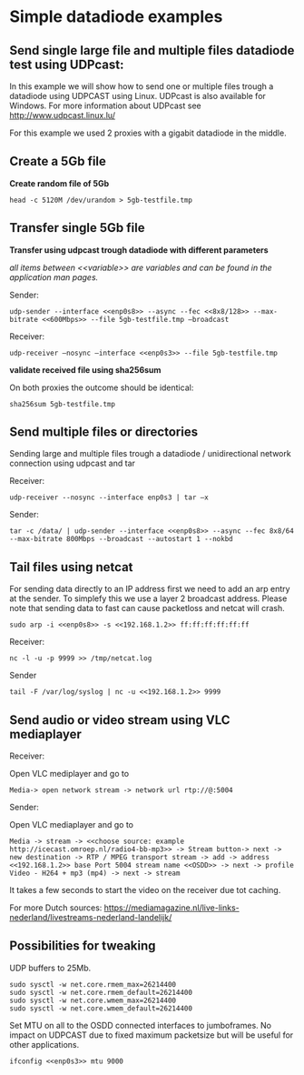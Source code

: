 # Simple datadiode examples

## Send single large file and multiple files datadiode test using UDPcast: 

In this example we will show how to send one or multiple files trough a datadiode using UDPCAST using Linux. UDPcast is also available for Windows. For more information about UDPcast see http://www.udpcast.linux.lu/

For this example we used 2 proxies with a gigabit datadiode in the middle. 

## Create a 5Gb file

**Create random file of 5Gb**

```head -c 5120M /dev/urandom > 5gb-testfile.tmp```

## Transfer single 5Gb file

**Transfer using udpcast trough datadiode with different parameters**

*all items between \<\<variable\>\> are variables and can be found in the application man pages.*

Sender: 

```udp-sender --interface <<enp0s8>> --async --fec <<8x8/128>> --max-bitrate <<600Mbps>> --file 5gb-testfile.tmp –broadcast```

Receiver: 

```udp-receiver –nosync –interface <<enp0s3>> --file 5gb-testfile.tmp```

**validate received file using sha256sum**

On both proxies the outcome should be identical: 

```sha256sum 5gb-testfile.tmp```



## Send multiple files or directories

Sending large and multiple files trough a datadiode / unidirectional network connection using udpcast and tar

Receiver:

```udp-receiver --nosync --interface enp0s3 | tar –x```

Sender: 

```tar -c /data/ | udp-sender --interface <<enp0s8>> --async --fec 8x8/64 --max-bitrate 800Mbps --broadcast --autostart 1 --nokbd ```

## Tail files using netcat

For sending data directly to an IP address first we need to add an arp entry at the sender. To simplefy this we use a layer 2 broadcast address. Please note that sending data to fast can cause packetloss and netcat will crash.

```sudo arp -i <<enp0s8>> -s <<192.168.1.2>> ff:ff:ff:ff:ff:ff```
  
Receiver:
  
```nc -l -u -p 9999 >> /tmp/netcat.log```

Sender 

```tail -F /var/log/syslog | nc -u <<192.168.1.2>> 9999```
  
  
## Send audio or video stream using VLC mediaplayer

Receiver:

Open VLC mediplayer and go to

``` Media-> open network stream -> network url rtp://@:5004 ``` 

Sender:

Open VLC mediaplayer and go to

``` Media -> stream -> <<choose source: example http://icecast.omroep.nl/radio4-bb-mp3>> -> Stream button-> next -> new destination -> RTP / MPEG transport stream -> add -> address <<192.168.1.2>> base Port 5004 stream name <<OSDD>> -> next -> profile Video - H264 + mp3 (mp4) -> next -> stream ```

It takes a few seconds to start the video on the receiver due tot caching.

For more Dutch sources: https://mediamagazine.nl/live-links-nederland/livestreams-nederland-landelijk/  
  
## Possibilities for tweaking

UDP buffers to 25Mb.

```
sudo sysctl -w net.core.rmem_max=26214400
sudo sysctl -w net.core.rmem_default=26214400
sudo sysctl -w net.core.wmem_max=26214400 
sudo sysctl -w net.core.wmem_default=26214400
```

Set MTU on all to the OSDD connected interfaces to jumboframes. No impact on UDPCAST due to fixed maximum packetsize but will be useful for other applications. 

```ifconfig <<enp0s3>> mtu 9000```
